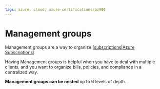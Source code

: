 ```yaml
---
tags: azure, cloud, azure-certifications/az900
---
```


# Management groups

Management groups are a way to organize [[subscriptions|Azure Subscriptions]].

Having Management groups is helpful when you have to deal with multiple clients, and you want to organize bills, policies, and compliance in a centralized way.

**Management groups can be nested** up to 6 levels of depth.

[//begin]: # "Autogenerated link references for markdown compatibility"
[subscriptions|Azure Subscriptions]: subscriptions "Subscriptions"
[//end]: # "Autogenerated link references"
